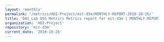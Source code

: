 ```yaml
---
layout: 'monthly'
permalink: '/metrics/HDI-Project/mit-d3m/MONTHLY-REPORT-2018-10-26/'
title: 'DAI Lab OSS Metrics Metrics report for mit-d3m | MONTHLY-REPORT-2018-10-26'
organization: 'HDI-Project'
repository: 'mit-d3m'
current_date: '2018-10-26'
---
```

